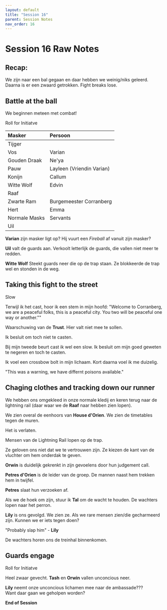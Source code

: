 ```yaml
---
layout: default
title: "Session 16"
parent: Session Notes
nav_order: 16
---
```


# Session 16 Raw Notes

## Recap:

We zijn naar een bal gegaan en daar hebben we weinig/niks geleerd.
Daarna is er een zwaard getrokken.
Fight breaks lose.

## Battle at the ball

We beginnen meteen met combat!

<div class="text-red-000">
 Roll for Initiatve
</div>

| Masker     | Persoon     |
| :------------- | :------------- |
| Tijger |  |
| Vos | Varian |
| Gouden Draak | Ne'ya |
| Pauw | Layleen (Vriendin Varian) |
| Konijn | Callum |
| Witte Wolf | Edvin |
| Raaf | |
| Zwarte Ram | Burgemeester Corranberg |
| Hert | Emma |
| Normale Masks | Servants |
| Uil | |

**Varian** zijn masker ligt op?
Hij vuurt een *Fireball* af vanuit zijn masker?

**Uil** valt de guards aan.
Verkoolt letterlijk de guards, die vallen niet meer te redden.

**Witte Wolf** Steekt guards neer die op de trap staan.
Ze blokkeerde de trap wel en stonden in de weg.

## Taking this fight to the street

<div class="text-blue-000">
  Slow
</div>

Terwijl ik het cast, hoor ik een stem in mijn hoofd:
"Welcome to Corranberg, we are a peaceful folks, this is a peaceful city. You two will be peaceful one way or another.""

Waarschuwing van de **Trust**.
Hier valt niet mee te sollen.

Ik besluit om toch niet te casten.

Bij mijn tweede beurt cast ik wel een slow.
Ik besluit om mijn goed geweten te negeren en toch te casten.

Ik voel een crossbow bolt in mijn lichaam.
Kort daarna voel ik me duizelig.

"This was a warning, we have differnt poisons available."

## Chaging clothes and tracking down our runner

We hebben ons omgekleed in onze normale kledij en keren terug naar de lightning rail (daar waar we de **Raaf** naar hebben zien lopen).

We zien overal de eenhoors van **House d'Orien**.
We zien de timetables tegen de muren.

Het is verlaten.

Mensen van de Lightning Rail lopen op de trap.

Ze geloven ons niet dat we te vertrouwen zijn.
Ze kiezen de kant van de vluchter om hem onderdak te geven.

**Orwin** is duidelijk gekrenkt in zijn gevoelens door hun judgement call.

**Petres d'Orien** is de leider van de groep.
De mannen naast hem trekken hem in twijfel.

**Petres** slaat hun verzoeken af.

Als we de hoek om zijn, stuur ik **Tal** om de wacht te houden.
De wachters lopen naar het perron.

**Lily** is ons gevolgd.
We zien ze. Als we rare mensen zien/die gecharmeerd zijn.
Kunnen we er iets tegen doen?

"Probably slap him" - **Lily**

De wachters horen ons de treinhal binnenkomen.

## Guards engage

<div class="text-red-000">
 Roll for Initiatve
</div>

Heel zwaar gevecht.
**Tash** en **Orwin** vallen unconcious neer.

**Lily** neemt onze unconcious lichamen mee naar de ambassade???  
Want daar gaan we geholpen worden?

**End of Session**

